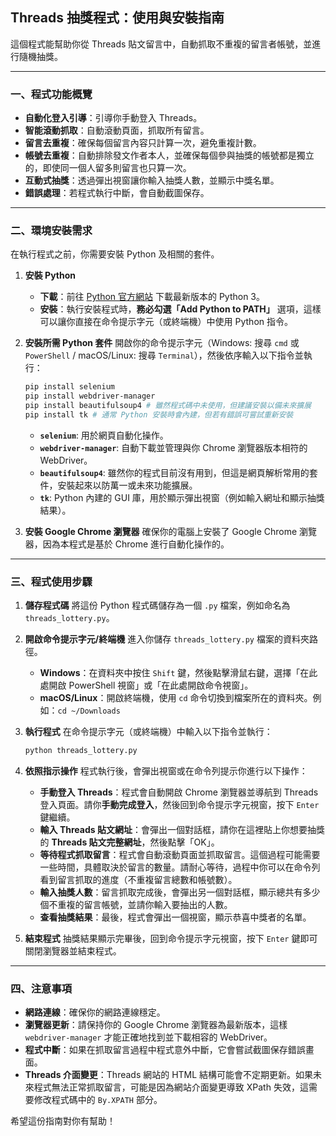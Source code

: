 ## Threads 抽獎程式：使用與安裝指南

這個程式能幫助你從 Threads 貼文留言中，自動抓取不重複的留言者帳號，並進行隨機抽獎。

-----

### 一、程式功能概覽

  * **自動化登入引導**：引導你手動登入 Threads。
  * **智能滾動抓取**：自動滾動頁面，抓取所有留言。
  * **留言去重複**：確保每個留言內容只計算一次，避免重複計數。
  * **帳號去重複**：自動排除發文作者本人，並確保每個參與抽獎的帳號都是獨立的，即使同一個人留多則留言也只算一次。
  * **互動式抽獎**：透過彈出視窗讓你輸入抽獎人數，並顯示中獎名單。
  * **錯誤處理**：若程式執行中斷，會自動截圖保存。

-----

### 二、環境安裝需求

在執行程式之前，你需要安裝 Python 及相關的套件。

1.  **安裝 Python**

      * **下載**：前往 [Python 官方網站](https://www.python.org/downloads/) 下載最新版本的 Python 3。
      * **安裝**：執行安裝程式時，**務必勾選「Add Python to PATH」** 選項，這樣可以讓你直接在命令提示字元（或終端機）中使用 Python 指令。

2.  **安裝所需 Python 套件**
    開啟你的命令提示字元（Windows: 搜尋 `cmd` 或 `PowerShell` / macOS/Linux: 搜尋 `Terminal`），然後依序輸入以下指令並執行：

    ```bash
    pip install selenium
    pip install webdriver-manager
    pip install beautifulsoup4 # 雖然程式碼中未使用，但建議安裝以備未來擴展
    pip install tk # 通常 Python 安裝時會內建，但若有錯誤可嘗試重新安裝
    ```

      * **`selenium`**: 用於網頁自動化操作。
      * **`webdriver-manager`**: 自動下載並管理與你 Chrome 瀏覽器版本相符的 WebDriver。
      * **`beautifulsoup4`**: 雖然你的程式目前沒有用到，但這是網頁解析常用的套件，安裝起來以防萬一或未來功能擴展。
      * **`tk`**: Python 內建的 GUI 庫，用於顯示彈出視窗（例如輸入網址和顯示抽獎結果）。

3.  **安裝 Google Chrome 瀏覽器**
    確保你的電腦上安裝了 Google Chrome 瀏覽器，因為本程式是基於 Chrome 進行自動化操作的。

-----

### 三、程式使用步驟

1.  **儲存程式碼**
    將這份 Python 程式碼儲存為一個 `.py` 檔案，例如命名為 `threads_lottery.py`。

2.  **開啟命令提示字元/終端機**
    進入你儲存 `threads_lottery.py` 檔案的資料夾路徑。

      * **Windows**：在資料夾中按住 `Shift` 鍵，然後點擊滑鼠右鍵，選擇「在此處開啟 PowerShell 視窗」或「在此處開啟命令視窗」。
      * **macOS/Linux**：開啟終端機，使用 `cd` 命令切換到檔案所在的資料夾。例如：`cd ~/Downloads`

3.  **執行程式**
    在命令提示字元（或終端機）中輸入以下指令並執行：

    ```bash
    python threads_lottery.py
    ```

4.  **依照指示操作**
    程式執行後，會彈出視窗或在命令列提示你進行以下操作：

      * **手動登入 Threads**：程式會自動開啟 Chrome 瀏覽器並導航到 Threads 登入頁面。請你**手動完成登入**，然後回到命令提示字元視窗，按下 `Enter` 鍵繼續。
      * **輸入 Threads 貼文網址**：會彈出一個對話框，請你在這裡貼上你想要抽獎的 **Threads 貼文完整網址**，然後點擊「OK」。
      * **等待程式抓取留言**：程式會自動滾動頁面並抓取留言。這個過程可能需要一些時間，具體取決於留言的數量。請耐心等待，過程中你可以在命令列看到留言抓取的進度（不重複留言總數和帳號數）。
      * **輸入抽獎人數**：留言抓取完成後，會彈出另一個對話框，顯示總共有多少個不重複的留言帳號，並請你輸入要抽出的人數。
      * **查看抽獎結果**：最後，程式會彈出一個視窗，顯示恭喜中獎者的名單。

5.  **結束程式**
    抽獎結果顯示完畢後，回到命令提示字元視窗，按下 `Enter` 鍵即可關閉瀏覽器並結束程式。

-----

### 四、注意事項

  * **網路連線**：確保你的網路連線穩定。
  * **瀏覽器更新**：請保持你的 Google Chrome 瀏覽器為最新版本，這樣 `webdriver-manager` 才能正確地找到並下載相容的 WebDriver。
  * **程式中斷**：如果在抓取留言過程中程式意外中斷，它會嘗試截圖保存錯誤畫面。
  * **Threads 介面變更**：Threads 網站的 HTML 結構可能會不定期更新。如果未來程式無法正常抓取留言，可能是因為網站介面變更導致 XPath 失效，這需要修改程式碼中的 `By.XPATH` 部分。

希望這份指南對你有幫助！
